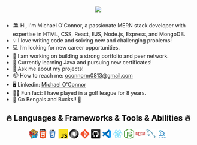 <h1 align="center">
  <a href="https://git.io/typing-svg">
    <img src="https://readme-typing-svg.herokuapp.com/?lines=Welcome+I+Am+Michael!;Nice+to+meet+you+%F0%9F%91%8B&center=true&size=30">
  </a>
</h1>

- 🏛️ Hi, I'm Michael O'Connor, a passionate MERN stack developer with expertise in HTML, CSS, React, EJS, Node.js, Express, and MongoDB.
- 💡 I love writing code and solving new and challenging problems!
- 💻 I’m looking for new career opportunities.
- 🔭 I am working on building a strong portfolio and peer network.
- 🌱 Currently learning Java and pursuing new certificates!
- 💬 Ask me about my projects!
- 📫 How to reach me: oconnorm0813@gmail.com
- 🖥️ Linkedin: [Michael O'Connor](https://www.linkedin.com/in/michael-o-connor-b79005200/)
- 🏌️‍♂️ Fun fact: I have played in a golf league for 8 years.
- 🏈 Go Bengals and Bucks!! 🐯

<h2 align="center">🔥 Languages & Frameworks & Tools & Abilities 🔥</h2><be>

<p align="center">
  <img title="Problem Solving" height="25" src="images/problemSolving.png">
  <img title="HTML5" height="25" src="images/html5.svg">
  <img title="CSS" height="25" src="images/css.svg">
  <img title="Javascript" height="25" src="images/javascript.svg">
  <img title="JSON" height="25" src="images/json.svg">
  <img title="Git" height="25" src="images/git-original.svg">
  <img title="GitHub" height="25" src="images/github.svg">
  <img title="Visual Studio Code" height="25" src="images/vscode.png">
  <img title="React" height="25" src="./images/react-original.svg">
  <img title="Node.Js" height="25" src="./images/node.png">
  <img title="NPM" height="25" src="./images/npm.svg">
  <img title="MySql" height="25" src="./images/mysql.svg">
  <img title="SCRUM" height="25" src="./images/scrum.png">
</p>
